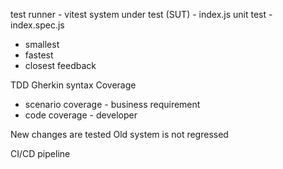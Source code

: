 test runner - vitest
system under test (SUT) - index.js
unit test - index.spec.js
  - smallest
  - fastest
  - closest feedback

TDD
Gherkin syntax
Coverage
  - scenario coverage - business requirement
  - code coverage - developer

New changes are tested
Old system is not regressed

CI/CD pipeline